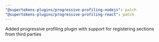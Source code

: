 ```yaml
---
"@supertokens-plugins/progressive-profiling-nodejs": patch
"@supertokens-plugins/progressive-profiling-react": patch
---
```


Added progressive profiling plugin with support for registering sections from third parties
